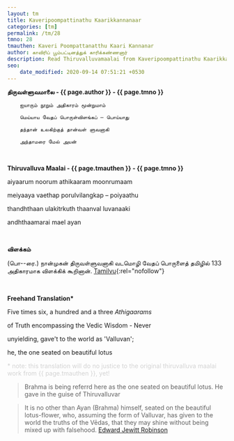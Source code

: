 ```yaml
---
layout: tm
title: Kaveripoompattinathu Kaarikkannanaar
categories: [tm]
permalink: /tm/28
tmno: 28
tmauthen: Kaveri Poompattanatthu Kaari Kannanar
author: காவிரிப் பூம்பட்டினத்துக் காரிக்கண்ணனார்
description: Read Thiruvalluvamaalai from Kaveripoompattinathu Kaarikkannanaar with english translation
seo:
    date_modified: 2020-09-14 07:51:21 +0530
---
```


**திருவள்ளுவமாலை - {{ page.author }} - {{ page.tmno }}**

        ஐயாரும் நூறும் அதிகாரம் மூன்றுமாம்

        மெய்யாய வேதப் பொருள்விளங்கப் – பொய்யாது

        தந்தான் உலகிற்குத் தான்வள் ளுவனாகி

        அந்தாமரை மேல் அயன்

<br>

**Thiruvalluva Maalai - {{ page.tmauthen }} - {{ page.tmno }}**

aiyaarum noorum athikaaram moonrumaam

meiyaaya vaethap porulvilangkap – poiyaathu

thandhthaan ulakitrkuth thaanval luvanaaki

andhthaamarai mael ayan

<br>

**விளக்கம்**

(பொ--ரை.) நான்முகன் திருவள்ளுவனாகி வடமொழி வேதப் பொருளைத் தமிழில் 133 அதிகாரமாக விளக்கிக் கூறினான்.
[Tamilvu](http://www.tamilvu.org/library/l2100/html/l2100vur.htm){:rel="nofollow"}

<br>

**Freehand Translation\***

Five times six, a hundred and a three *Athigaarams*

of Truth encompassing the Vedic Wisdom - Never

unyielding, gave't to the world as 'Valluvan';

he, the one seated on beautiful lotus

<p style="color: lightgrey;">* note: this translation will do no justice to the original thiruvalluva maalai work from {{ page.tmauthen }}, yet!</p>

> Brahma is being referrd here as the one seated on beautiful lotus. He gave in the guise of Thiruvalluvar

> It is no other than Ayan (Brahma) himself, seated on the beautiful lotus-flower, who, assuming the form of Valluvar, has given to the world the truths of the Vēdas, that they may shine without being mixed up with falsehood.
<a href="https://archive.org/details/tamilwisdomtradi0000robi" target="_blank" rel="nofollow">Edward Jewitt Robinson</a>

<br>
